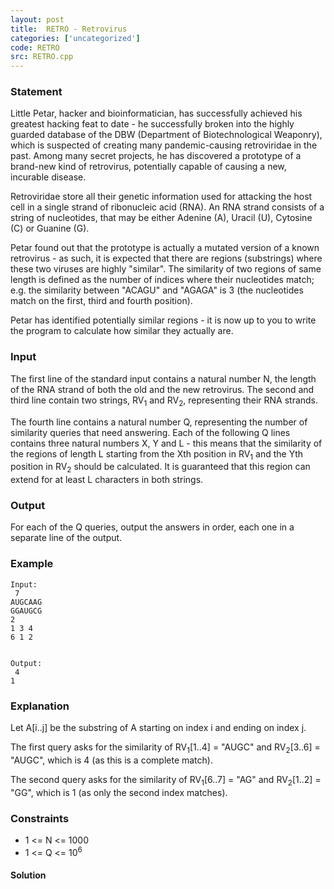 ```yaml
---
layout: post
title:  RETRO - Retrovirus
categories: ['uncategorized']
code: RETRO
src: RETRO.cpp
---
```


### **Statement**

Little Petar, hacker and bioinformatician, has successfully achieved his
greatest hacking feat to date - he successfully broken into the highly guarded
database of the DBW (Department of Biotechnological Weaponry), which is
suspected of creating many pandemic-causing retroviridae in the past. Among
many secret projects, he has discovered a prototype of a brand-new kind of
retrovirus, potentially capable of causing a new, incurable disease.

Retroviridae store all their genetic information used for attacking the host
cell in a single strand of ribonucleic acid (RNA). An RNA strand consists of a
string of nucleotides, that may be either Adenine (A), Uracil (U), Cytosine
(C) or Guanine (G).

Petar found out that the prototype is actually a mutated version of a known
retrovirus - as such, it is expected that there are regions (substrings) where
these two viruses are highly "similar". The similarity of two regions of same
length is defined as the number of indices where their nucleotides match; e.g.
the similarity between "ACAGU" and "AGAGA" is 3 (the nucleotides match on the
first, third and fourth position).

Petar has identified potentially similar regions - it is now up to you to
write the program to calculate how similar they actually are.

### Input

The first line of the standard input contains a natural number N, the length
of the RNA strand of both the old and the new retrovirus. The second and third
line contain two strings, RV<sub>1</sub> and RV<sub>2</sub>,
representing their RNA strands.

The fourth line contains a natural number Q, representing the number of
similarity queries that need answering. Each of the following Q lines contains
three natural numbers X, Y and L - this means that the similarity of the
regions of length L starting from the Xth position in RV<sub>1</sub> and
the Yth position in RV<sub>2</sub> should be calculated. It is guaranteed
that this region can extend for at least L characters in both strings.

### Output

For each of the Q queries, output the answers in order, each one in a separate
line of the output.

### Example

    
    
    Input:  
     7  
    AUGCAAG  
    GGAUGCG  
    2  
    1 3 4  
    6 1 2
    
    
    Output:  
     4  
    1

### Explanation

Let A[i..j] be the substring of A starting on index i and ending on index j.

The first query asks for the similarity of RV<sub>1</sub>[1..4] = "AUGC"
and RV<sub>2</sub>[3..6] = "AUGC", which is 4 (as this is a complete
match).

The second query asks for the similarity of RV<sub>1</sub>[6..7] = "AG"
and RV<sub>2</sub>[1..2] = "GG", which is 1 (as only the second index
matches).

### Constraints

  * 1 <= N <= 1000
  * 1 <= Q <= 10<sup>6</sup>



#### **Solution**




